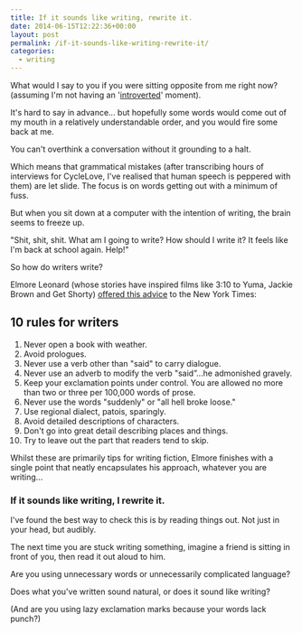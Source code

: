 ```yaml
---
title: If it sounds like writing, rewrite it.
date: 2014-06-15T12:22:36+00:00
layout: post
permalink: /if-it-sounds-like-writing-rewrite-it/
categories:
  - writing
---
```

<p>What would I say to you if you were sitting opposite from me right now? (assuming I'm not having an '<a href="http://greig.cc/journal/falling-off-the-edge-of-conversations">introverted</a>' moment).</p><p>It's hard to say in advance... but hopefully some words would come out of my mouth in a relatively understandable order, and you would fire some back at me.</p><p>You can't overthink a conversation without it grounding to a halt.</p><p>Which means that grammatical mistakes (after transcribing hours of interviews for CycleLove, I've realised that human speech is peppered with them) are let slide. The focus is on words getting out with a minimum of fuss.&nbsp;</p><p>But when you sit down at a computer with the intention of writing, the brain seems to freeze up.</p><p>"Shit, shit, shit. What am I going to write? How should I write it? It feels like I'm back at school again. Help!"</p><p>So how do writers write?</p><p>Elmore Leonard (whose stories have inspired films like 3:10 to Yuma, Jackie Brown and Get Shorty) <a href="http://www.nytimes.com/2001/07/16/arts/writers-writing-easy-adverbs-exclamation-points-especially-hooptedoodle.html">offered this advice</a> to the New York Times:</p><h2>10 rules for writers</h2><ol><li>Never open a book with weather.</li><li>Avoid prologues.</li><li>Never use a verb other than "said" to carry dialogue.</li><li>Never use an adverb to modify the verb "said”…he admonished gravely.</li><li>Keep your exclamation points under control. You are allowed no more than two or three per 100,000 words of prose.&nbsp;</li><li>Never use the words "suddenly" or "all hell broke loose."</li><li>Use regional dialect, patois, sparingly.</li><li>Avoid detailed descriptions of characters.</li><li>Don't go into great detail describing places and things.</li><li>Try to leave out the part that readers tend to skip.</li></ol><p>Whilst these are primarily tips for writing fiction, Elmore finishes with a single point that neatly encapsulates his approach, whatever you are writing...</p><h3>If it sounds like writing, I rewrite it.</h3><p>I've found the best way to check this is by reading things out. Not just in your head, but audibly.&nbsp;</p><p>The next time you are stuck writing something, imagine a friend is sitting in front of you, then read it out aloud to him.</p><p>Are you using unnecessary words or unnecessarily complicated language?</p><p>Does what you've written sound natural, or does it sound like writing?</p><p>(And are you using lazy exclamation marks because your words lack punch?)</p>
